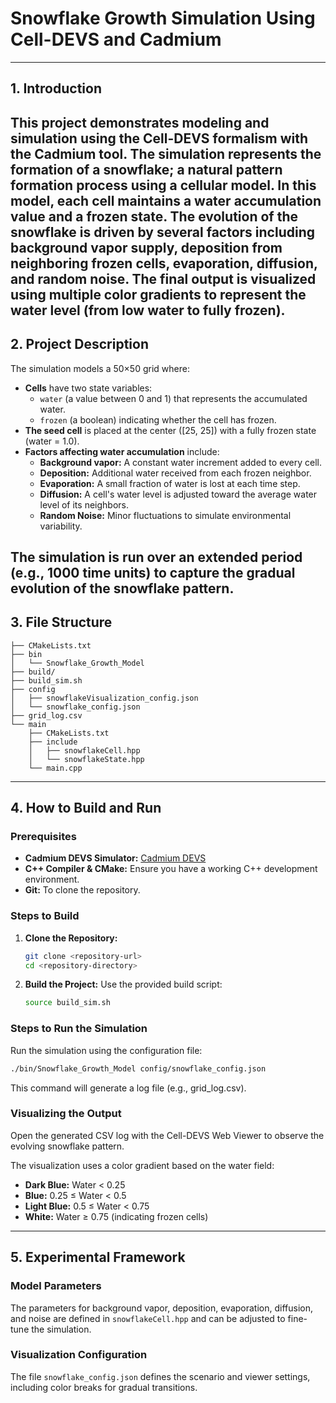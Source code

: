# Snowflake Growth Simulation Using Cell-DEVS and Cadmium
---
## 1. Introduction
This project demonstrates modeling and simulation using the Cell-DEVS formalism with the Cadmium tool. The simulation represents the formation of a snowflake; a natural pattern formation process using a cellular model. In this model, each cell maintains a water accumulation value and a frozen state. The evolution of the snowflake is driven by several factors including background vapor supply, deposition from neighboring frozen cells, evaporation, diffusion, and random noise. The final output is visualized using multiple color gradients to represent the water level (from low water to fully frozen).
---
## 2. Project Description
The simulation models a 50×50 grid where:
- **Cells** have two state variables: 
  - `water` (a value between 0 and 1) that represents the accumulated water.
  - `frozen` (a boolean) indicating whether the cell has frozen.
- **The seed cell** is placed at the center ([25, 25]) with a fully frozen state (water = 1.0).
- **Factors affecting water accumulation** include:
  - **Background vapor:** A constant water increment added to every cell.
  - **Deposition:** Additional water received from each frozen neighbor.
  - **Evaporation:** A small fraction of water is lost at each time step.
  - **Diffusion:** A cell's water level is adjusted toward the average water level of its neighbors.
  - **Random Noise:** Minor fluctuations to simulate environmental variability.

The simulation is run over an extended period (e.g., 1000 time units) to capture the gradual evolution of the snowflake pattern.
---
## 3. File Structure
```plaintext
├── CMakeLists.txt
├── bin
│   └── Snowflake_Growth_Model
├── build/
├── build_sim.sh
├── config
│   ├── snowflakeVisualization_config.json
│   └── snowflake_config.json
├── grid_log.csv
└── main
    ├── CMakeLists.txt
    ├── include
    │   ├── snowflakeCell.hpp
    │   └── snowflakeState.hpp
    └── main.cpp
```
---
## 4. How to Build and Run
### Prerequisites
- **Cadmium DEVS Simulator:** [Cadmium DEVS](https://devssim.carleton.ca)
- **C++ Compiler & CMake:** Ensure you have a working C++ development environment.
- **Git:** To clone the repository.

### Steps to Build
1. **Clone the Repository:**
   ```bash
   git clone <repository-url>
   cd <repository-directory>
   ```

2. **Build the Project:** Use the provided build script:
   ```bash
   source build_sim.sh
   ```

### Steps to Run the Simulation
Run the simulation using the configuration file:
```bash
./bin/Snowflake_Growth_Model config/snowflake_config.json
```
This command will generate a log file (e.g., grid_log.csv).

### Visualizing the Output
Open the generated CSV log with the Cell-DEVS Web Viewer to observe the evolving snowflake pattern.

The visualization uses a color gradient based on the water field:
- **Dark Blue:** Water < 0.25
- **Blue:** 0.25 ≤ Water < 0.5
- **Light Blue:** 0.5 ≤ Water < 0.75
- **White:** Water ≥ 0.75 (indicating frozen cells)
---
## 5. Experimental Framework
### Model Parameters
The parameters for background vapor, deposition, evaporation, diffusion, and noise are defined in `snowflakeCell.hpp` and can be adjusted to fine-tune the simulation.

### Visualization Configuration
The file `snowflake_config.json` defines the scenario and viewer settings, including color breaks for gradual transitions.
